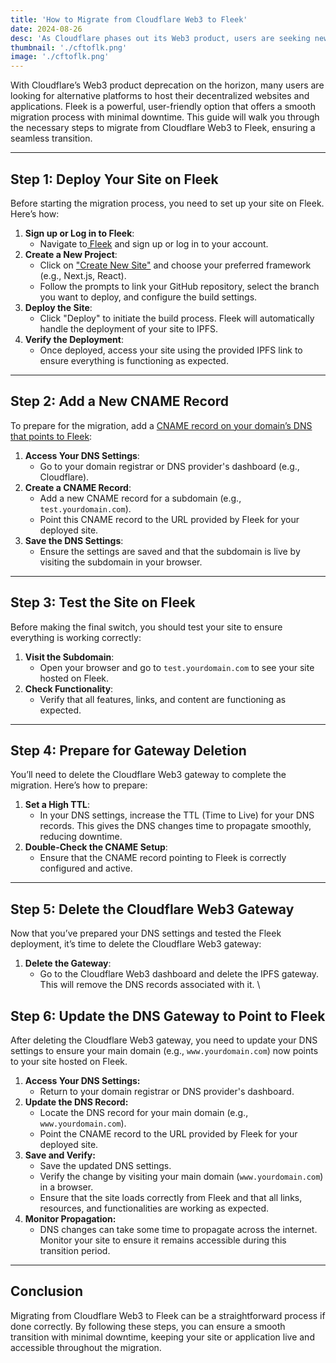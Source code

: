 ```yaml
---
title: 'How to Migrate from Cloudflare Web3 to Fleek'
date: 2024-08-26
desc: 'As Cloudflare phases out its Web3 product, users are seeking new platforms to host decentralized websites and applications. Fleek offers a user-friendly, robust alternative with a streamlined migration process and minimal downtime. This guide provides step-by-step instructions for smoothly transitioning from Cloudflare Web3 to Fleek.'
thumbnail: './cftoflk.png'
image: './cftoflk.png'
---
```


With Cloudflare’s Web3 product deprecation on the horizon, many users are looking for alternative platforms to host their decentralized websites and applications. Fleek is a powerful, user-friendly option that offers a smooth migration process with minimal downtime. This guide will walk you through the necessary steps to migrate from Cloudflare Web3 to Fleek, ensuring a seamless transition.

---

## **Step 1: Deploy Your Site on Fleek**

Before starting the migration process, you need to set up your site on Fleek. Here’s how:

1. **Sign up or Log in to Fleek**:
   - Navigate to[ Fleek](https://fleek.xyz) and sign up or log in to your account.
2. **Create a New Project**:
   - Click on ["Create New Site"](https://fleek.xyz/docs/platform/hosting/#start-hosting) and choose your preferred framework (e.g., Next.js, React).
   - Follow the prompts to link your GitHub repository, select the branch you want to deploy, and configure the build settings.
3. **Deploy the Site**:
   - Click "Deploy" to initiate the build process. Fleek will automatically handle the deployment of your site to IPFS.
4. **Verify the Deployment**:
   - Once deployed, access your site using the provided IPFS link to ensure everything is functioning as expected.

---

## **Step 2: Add a New CNAME Record**

To prepare for the migration, add a [CNAME record on your domain’s DNS that points to Fleek](https://fleek.xyz/docs/platform/domains/#adding-a-custom-domain):

1. **Access Your DNS Settings**:
   - Go to your domain registrar or DNS provider's dashboard (e.g., Cloudflare).
2. **Create a CNAME Record**:
   - Add a new CNAME record for a subdomain (e.g., `test.yourdomain.com`).
   - Point this CNAME record to the URL provided by Fleek for your deployed site.
3. **Save the DNS Settings**:
   - Ensure the settings are saved and that the subdomain is live by visiting the subdomain in your browser.

---

## **Step 3: Test the Site on Fleek**

Before making the final switch, you should test your site to ensure everything is working correctly:

1. **Visit the Subdomain**:
   - Open your browser and go to `test.yourdomain.com` to see your site hosted on Fleek.
2. **Check Functionality**:
   - Verify that all features, links, and content are functioning as expected.

---

## **Step 4: Prepare for Gateway Deletion**

You’ll need to delete the Cloudflare Web3 gateway to complete the migration. Here’s how to prepare:

1. **Set a High TTL**:
   - In your DNS settings, increase the TTL (Time to Live) for your DNS records. This gives the DNS changes time to propagate smoothly, reducing downtime.
2. **Double-Check the CNAME Setup**:
   - Ensure that the CNAME record pointing to Fleek is correctly configured and active.

---

## **Step 5: Delete the Cloudflare Web3 Gateway**

Now that you’ve prepared your DNS settings and tested the Fleek deployment, it’s time to delete the Cloudflare Web3 gateway:

1. **Delete the Gateway**:
   - Go to the Cloudflare Web3 dashboard and delete the IPFS gateway. This will remove the DNS records associated with it. \

## **Step 6: Update the DNS Gateway to Point to Fleek**

After deleting the Cloudflare Web3 gateway, you need to update your DNS settings to ensure your main domain (e.g., `www.yourdomain.com`) now points to your site hosted on Fleek.

1. **Access Your DNS Settings:**
   - Return to your domain registrar or DNS provider's dashboard.
2. **Update the DNS Record:**
   - Locate the DNS record for your main domain (e.g., `www.yourdomain.com`).
   - Point the CNAME record to the URL provided by Fleek for your deployed site.
3. **Save and Verify:**
   - Save the updated DNS settings.
   - Verify the change by visiting your main domain (`www.yourdomain.com`) in a browser.
   - Ensure that the site loads correctly from Fleek and that all links, resources, and functionalities are working as expected.
4. **Monitor Propagation:**
   - DNS changes can take some time to propagate across the internet. Monitor your site to ensure it remains accessible during this transition period.

---

## **Conclusion**

Migrating from Cloudflare Web3 to Fleek can be a straightforward process if done correctly. By following these steps, you can ensure a smooth transition with minimal downtime, keeping your site or application live and accessible throughout the migration.
